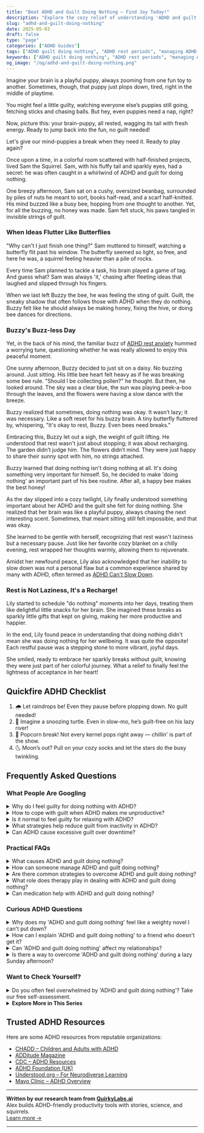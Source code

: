 ```yaml
---
title: "Beat ADHD and Guilt Doing Nothing – Find Joy Today!"
description: "Explore the cozy relief of understanding 'ADHD and guilt doing nothing.' This blog warmly reassures that it's okay to pause, just like a resting puppy. Feel seen and uplifted!"
slug: "adhd-and-guilt-doing-nothing"
date: 2025-05-03
draft: false
type: "page"
categories: ["ADHD Guides"]
tags: ["ADHD guilt doing nothing", "ADHD rest periods", "managing ADHD guilt", "ADHD productivity challenges", "ADHD emotional well-being", "guilt-free rest ADHD", "ADHD self-compassion strategies"]
keywords: ["ADHD guilt doing nothing", "ADHD rest periods", "managing ADHD guilt", "ADHD productivity challenges", "ADHD emotional well-being", "guilt-free rest ADHD", "ADHD self-compassion strategies"]
og_image: "/og/adhd-and-guilt-doing-nothing.png"
---
```


Imagine your brain is a playful puppy, always zooming from one fun toy to another. Sometimes, though, that puppy just plops down, tired, right in the middle of playtime.

You might feel a little guilty, watching everyone else’s puppies still going, fetching sticks and chasing balls. But hey, even puppies need a nap, right?

Now, picture this: your brain-puppy, all rested, wagging its tail with fresh energy. Ready to jump back into the fun, no guilt needed!

Let's give our mind-puppies a break when they need it. Ready to play again?

Once upon a time, in a colorful room scattered with half-finished projects, lived Sam the Squirrel. Sam, with his fluffy tail and sparkly eyes, had a secret: he was often caught in a whirlwind of ADHD and guilt for doing nothing.

One breezy afternoon, Sam sat on a cushy, oversized beanbag, surrounded by piles of nuts he meant to sort, books half-read, and a scarf half-knitted. His mind buzzed like a busy bee, hopping from one thought to another. Yet, for all the buzzing, no honey was made. Sam felt stuck, his paws tangled in invisible strings of guilt.

### When Ideas Flutter Like Butterflies

"Why can't I just finish one thing?" Sam muttered to himself, watching a butterfly flit past his window. The butterfly seemed so light, so free, and here he was, a squirrel feeling heavier than a pile of rocks.

Every time Sam planned to tackle a task, his brain played a game of tag. And guess what? Sam was always 'it,' chasing after fleeting ideas that laughed and slipped through his fingers.

When we last left Buzzy the bee, he was feeling the sting of guilt. Guilt, the sneaky shadow that often follows those with ADHD when they do nothing. Buzzy felt like he should always be making honey, fixing the hive, or doing bee dances for directions.

### Buzzy's Buzz-less Day

Yet, in the back of his mind, the familiar buzz of [ADHD rest anxiety](/pages/adhd-rest-anxiety/) hummed a worrying tune, questioning whether he was really allowed to enjoy this peaceful moment.

One sunny afternoon, Buzzy decided to just sit on a daisy. No buzzing around. Just sitting. His little bee heart felt heavy as if he was breaking some bee rule. "Should I be collecting pollen?" he thought. But then, he looked around. The sky was a clear blue, the sun was playing peek-a-boo through the leaves, and the flowers were having a slow dance with the breeze.

Buzzy realized that sometimes, doing nothing was okay. It wasn’t lazy; it was necessary. Like a soft reset for his buzzy brain. A tiny butterfly fluttered by, whispering, "It's okay to rest, Buzzy. Even bees need breaks."

Embracing this, Buzzy let out a sigh, the weight of guilt lifting. He understood that rest wasn't just about stopping; it was about recharging. The garden didn’t judge him. The flowers didn’t mind. They were just happy to share their sunny spot with him, no strings attached.

Buzzy learned that doing nothing isn't doing nothing at all. It's doing something very important for himself. So, he decided to make 'doing nothing' an important part of his bee routine. After all, a happy bee makes the best honey!

As the day slipped into a cozy twilight, Lily finally understood something important about her ADHD and the guilt she felt for doing nothing. She realized that her brain was like a playful puppy, always chasing the next interesting scent. Sometimes, that meant sitting still felt impossible, and that was okay.

She learned to be gentle with herself, recognizing that rest wasn't laziness but a necessary pause. Just like her favorite cozy blanket on a chilly evening, rest wrapped her thoughts warmly, allowing them to rejuvenate.

Amidst her newfound peace, Lily also acknowledged that her inability to slow down was not a personal flaw but a common experience shared by many with ADHD, often termed as [ADHD Can't Slow Down](/pages/adhd-cant-slow-down/).

### Rest is Not Laziness, It's a Recharge!

Lily started to schedule "do nothing" moments into her days, treating them like delightful little snacks for her brain. She imagined these breaks as sparkly little gifts that kept on giving, making her more productive and happier.

In the end, Lily found peace in understanding that doing nothing didn't mean she was doing nothing for her wellbeing. It was quite the opposite! Each restful pause was a stepping stone to more vibrant, joyful days.

She smiled, ready to embrace her sparkly breaks without guilt, knowing they were just part of her colorful journey. What a relief to finally feel the lightness of acceptance in her heart!

## Quickfire ADHD Checklist

1. 🌧️ Let raindrops be! Even they pause before plopping down. No guilt needed!
2. 🐢 Imagine a snoozing turtle. Even in slow-mo, he’s guilt-free on his lazy river!
3. 🍿 Popcorn break! Not every kernel pops right away — chillin' is part of the show.
4. 🌜 Moon’s out? Pull on your cozy socks and let the stars do the busy twinkling.

## Frequently Asked Questions



### What People Are Googling

<details><summary>Why do I feel guilty for doing nothing with ADHD?</summary><p>Feeling guilty for taking downtime is quite common among individuals with ADHD, and it's important to be gentle with yourself about these feelings. The nature of ADHD can often mean that you might struggle with inconsistent energy levels and need more breaks to recharge and maintain focus. It's key to remember that rest isn't just idle time; it's a crucial part of managing your energy and productivity. By allowing yourself these moments of rest, you're actually taking a proactive step in managing your ADHD effectively, and that’s something to feel good about, not guilty.</p></details>
<details><summary>How to cope with guilt when ADHD makes me unproductive?</summary><p>Feeling guilty about productivity dips due to ADHD is incredibly common, but it's important to remember that your value isn't tied to your output. Start by acknowledging that ADHD affects your executive functions, making consistency in productivity naturally challenging. It can help to break tasks into smaller, more manageable steps and to celebrate each accomplishment, no matter how small. Also, consider discussing how you feel with a friend, coach, or support group who understands ADHD—it often brings relief and perspective!</p></details>
<details><summary>Is it normal to feel guilty for relaxing with ADHD?</summary><p>Absolutely, it's quite common to feel guilty about relaxing when you have ADHD! This guilt often stems from the challenges of managing time and productivity, which can make it hard to justify taking a break. However, it's important to remember that rest and relaxation are crucial for everyone, especially when managing ADHD. Giving yourself permission to relax not only boosts your well-being but also can improve focus and productivity when you get back to your tasks. So, cozy up with your favorite book or show guilt-free — you deserve it!</p></details>
<details><summary>What strategies help reduce guilt from inactivity in ADHD?</summary><p>Absolutely, dealing with guilt from inactivity when you have ADHD can be really challenging, but remember, you're not alone in this feeling. One helpful strategy is to adjust your expectations and set small, manageable goals. This way, you can celebrate little victories, making progress feel more attainable and reducing feelings of guilt. Additionally, mindfulness and self-compassion exercises can be very beneficial. They help shift your focus from guilt to acceptance, allowing you to understand and forgive yourself when things don't go as planned. Remember, every day is a new opportunity to try again, and you're doing just fine.</p></details>
<details><summary>Can ADHD cause excessive guilt over downtime?</summary><p>Absolutely, feeling guilty about taking downtime is a common experience for those with ADHD. This often stems from the challenges you might face in managing time and tasks, which can make relaxation feel unearned or like a luxury you can’t afford. Remember, it's perfectly okay and necessary to rest and recharge! Embracing periods of rest can actually improve focus and productivity, so consider downtime as an essential part of your routine, not a deviation from it.</p></details>



### Practical FAQs

<details><summary>What causes ADHD and guilt doing nothing?</summary><p>Understanding what causes ADHD and feelings of guilt when you're not busy can be really comforting, so let's break it down gently. ADHD is primarily influenced by genetic factors, but environmental aspects can play a role too. When it comes to feeling guilty while relaxing or not doing something productive, many with ADHD experience this because there's often an internal pressure to make up for past struggles or perceived inefficiencies. Remember, it's perfectly okay to have moments where you do nothing—these moments can be crucial for mental rest and creativity. Give yourself permission to embrace a little peace and quiet; it’s just as valuable as being busy!</p></details>
<details><summary>How can someone manage ADHD and guilt doing nothing?</summary><p>Ah, dealing with feelings of guilt when you're trying to relax is such a common experience for those of us with ADHD! It’s important to remember that rest isn't just okay; it's necessary for our brains to function at their best. Try reframing "doing nothing" as a proactive choice for health and balance. You can also set small, specific times for rest, like a 20-minute "appointment" with yourself, to help validate that this is an important part of your day. Remember, taking time to recharge isn’t a luxury—it’s essential!</p></details>
<details><summary>Are there common strategies to overcome ADHD and guilt doing nothing?</summary><p>Absolutely, feeling guilty for "doing nothing" is a common experience among people with ADHD, but remember, taking breaks is essential and not a sign of laziness! One effective strategy is to reframe downtime as a necessary recharge period for your brain, which can enhance productivity and creativity when you do get back to your tasks. It’s also helpful to set small, achievable goals for your rest periods, like listening to a specific podcast or completing a short meditation, which can make them feel more purposeful. Lastly, keeping a simple journal where you note down your feelings and accomplishments can help you see the value in all actions, active or restful, and reduce feelings of guilt.</p></details>
<details><summary>What role does therapy play in dealing with ADHD and guilt doing nothing?</summary><p>Therapy can be a wonderfully supportive tool in managing ADHD, especially when feelings of guilt creep in during times of rest or inactivity. A therapist can help you explore and redefine your understanding of productivity and self-worth, often affected by ADHD. They provide strategies to cope with and mitigate these feelings of guilt, enabling you to embrace relaxation without self-judgment. Remember, resting is not doing "nothing"—it's an essential part of maintaining mental and physical health.</p></details>
<details><summary>Can medication help with ADHD and guilt doing nothing?</summary><p>Absolutely, medication can be a helpful tool for managing ADHD symptoms, which might make it easier to tackle feelings of guilt when you're taking time to rest or do nothing. Often, ADHD can make it hard to regulate how much attention we devote to tasks, including giving ourselves permission to relax. Medication can help improve focus and decrease impulsivity, which might make it feel more 'okay' to have downtime without feeling guilty. Remember, taking time to rest is not only okay; it's necessary for mental health and well-being!</p></details>



### Curious ADHD Questions

<details><summary>Why does my 'ADHD and guilt doing nothing' feel like a weighty novel I can't put down?</summary><p>Oh, the feeling of guilt when you're trying to relax is a common chapter in the ADHD experience! Your brain, with its unique wiring, often craves constant stimulation or activity, which can make quiet moments feel uncomfortably idle. It's like your mind keeps nudging you, suggesting you should be doing more or something else, which brews that guilt. Remember, it's perfectly okay to have downtime. Your body and brain need those quieter moments to recharge and refresh, just as much as they need activity.</p></details>
<details><summary>How can I explain 'ADHD and guilt doing nothing' to a friend who doesn't get it?</summary><p>Oh, explaining the mix of ADHD and guilt about downtime can be a bit tricky, but here’s a cozy way to put it: Imagine your brain is like a busy bee that never really settles, always buzzing from one flower to the next. Now, when you try to relax or do 'nothing', that bee doesn’t understand why it’s suddenly supposed to be still and quiet, which can make you feel guilty or restless, as if you're not doing what you're 'supposed' to do. You can tell your friend that it’s like your mind has its own motor that doesn’t have an off switch, so even when you want to rest, internally, you feel like you should still be moving. This might help them understand why downtime can be so emotionally complicated for someone with ADHD.</p></details>
<details><summary>Can 'ADHD and guilt doing nothing' affect my relationships?</summary><p>Absolutely, it's quite common for those of us with ADHD to experience feelings of guilt around productivity, especially during times when we're not actively doing something. This guilt can sometimes spill over into our relationships, as we might feel we're not contributing enough or being 'lazy'. It’s important to remember that needing downtime is perfectly valid and doesn't make you any less caring or involved in your relationships. Open communication with your loved ones about how ADHD affects you can help mitigate misunderstandings and strengthen your bonds.</p></details>
<details><summary>Is there a way to overcome 'ADHD and guilt doing nothing' during a lazy Sunday afternoon?</summary><p>Absolutely, feeling guilty for resting on a lazy Sunday afternoon is a common experience, especially when you have ADHD. It’s important to remember that rest is not only okay, it’s necessary for your brain and body to recharge! Try reframing these quiet moments as a form of self-care and an investment in your productivity for the week ahead. You could even gently ease into a restful state by picking a soothing activity that feels indulgent yet relaxing, like reading a book, sketching, or watching a favorite show, allowing yourself to enjoy the rest without guilt.</p></details>



### Want to Check Yourself?

<details><summary>Do you often feel overwhelmed by 'ADHD and guilt doing nothing'? Take our free self-assessment.</summary><p>Absolutely, feeling overwhelmed and experiencing guilt for "doing nothing" is quite common among those of us with ADHD. It's important to remember that these feelings don't define your worth or your productivity. If you're curious about how this fits into your life, why not take our free self-assessment? It's a gentle step towards understanding yourself better and it's crafted just for you, to help you feel more at ease with your unique journey.</p></details>

<script type="application/ld+json">
{
  "@context": "https://schema.org",
  "@type": "FAQPage",
  "mainEntity": [
    {
      "@type": "Question",
      "name": "Why do I feel guilty for doing nothing with ADHD?",
      "acceptedAnswer": {
        "@type": "Answer",
        "text": "Feeling guilty for taking downtime is quite common among individuals with ADHD, and it's important to be gentle with yourself about these feelings. The nature of ADHD can often mean that you might struggle with inconsistent energy levels and need more breaks to recharge and maintain focus. It's key to remember that rest isn't just idle time; it's a crucial part of managing your energy and productivity. By allowing yourself these moments of rest, you're actually taking a proactive step in managing your ADHD effectively, and that\u2019s something to feel good about, not guilty."
      }
    },
    {
      "@type": "Question",
      "name": "How to cope with guilt when ADHD makes me unproductive?",
      "acceptedAnswer": {
        "@type": "Answer",
        "text": "Feeling guilty about productivity dips due to ADHD is incredibly common, but it's important to remember that your value isn't tied to your output. Start by acknowledging that ADHD affects your executive functions, making consistency in productivity naturally challenging. It can help to break tasks into smaller, more manageable steps and to celebrate each accomplishment, no matter how small. Also, consider discussing how you feel with a friend, coach, or support group who understands ADHD\u2014it often brings relief and perspective!"
      }
    },
    {
      "@type": "Question",
      "name": "Is it normal to feel guilty for relaxing with ADHD?",
      "acceptedAnswer": {
        "@type": "Answer",
        "text": "Absolutely, it's quite common to feel guilty about relaxing when you have ADHD! This guilt often stems from the challenges of managing time and productivity, which can make it hard to justify taking a break. However, it's important to remember that rest and relaxation are crucial for everyone, especially when managing ADHD. Giving yourself permission to relax not only boosts your well-being but also can improve focus and productivity when you get back to your tasks. So, cozy up with your favorite book or show guilt-free \u2014 you deserve it!"
      }
    },
    {
      "@type": "Question",
      "name": "What strategies help reduce guilt from inactivity in ADHD?",
      "acceptedAnswer": {
        "@type": "Answer",
        "text": "Absolutely, dealing with guilt from inactivity when you have ADHD can be really challenging, but remember, you're not alone in this feeling. One helpful strategy is to adjust your expectations and set small, manageable goals. This way, you can celebrate little victories, making progress feel more attainable and reducing feelings of guilt. Additionally, mindfulness and self-compassion exercises can be very beneficial. They help shift your focus from guilt to acceptance, allowing you to understand and forgive yourself when things don't go as planned. Remember, every day is a new opportunity to try again, and you're doing just fine."
      }
    },
    {
      "@type": "Question",
      "name": "Can ADHD cause excessive guilt over downtime?",
      "acceptedAnswer": {
        "@type": "Answer",
        "text": "Absolutely, feeling guilty about taking downtime is a common experience for those with ADHD. This often stems from the challenges you might face in managing time and tasks, which can make relaxation feel unearned or like a luxury you can\u2019t afford. Remember, it's perfectly okay and necessary to rest and recharge! Embracing periods of rest can actually improve focus and productivity, so consider downtime as an essential part of your routine, not a deviation from it."
      }
    }
  ]
}
</script>
<script type="application/ld+json">
{
  "@context": "https://schema.org",
  "@type": "Article",
  "author": {
    "@type": "Person",
    "name": "QuirkyLabs",
    "url": "https://quirkylabs.ai/about"
  },
  "headline": "\"Beat ADHD and Guilt Doing Nothing \u2013 Find Joy Today!\"",
  "mainEntityOfPage": "https://blog.quirkylabs.ai/pages/adhd-and-guilt-doing-nothing/",
  "datePublished": "2025-05-03"
}
</script>
<script type="application/ld+json">
{
  "@context": "https://schema.org",
  "@type": "BreadcrumbList",
  "itemListElement": [
    {
      "@type": "ListItem",
      "position": 1,
      "name": "Home",
      "item": "https://quirkylabs.ai/"
    },
    {
      "@type": "ListItem",
      "position": 2,
      "name": "Blog",
      "item": "https://blog.quirkylabs.ai/"
    },
    {
      "@type": "ListItem",
      "position": 3,
      "name": "\"Beat ADHD and Guilt Doing Nothing \u2013 Find Joy Today!\"",
      "item": "https://blog.quirkylabs.ai/pages/adhd-and-guilt-doing-nothing/"
    }
  ]
}
</script>

<details>
<summary><strong>Explore More in This Series</strong></summary>

- [Adhd Rest Feels Like Failure](/pages/adhd-rest-feels-like-failure/)
- [Adhd Can’T Just Chill](/pages/adhd-can’t-just-chill/)
- [Adhd Rest Doesnt Recharge](/pages/adhd-rest-doesnt-recharge/)
- [Adhd Wired But Tired](/pages/adhd-wired-but-tired/)
- [Adhd Breaks Trigger Panic](/pages/adhd-breaks-trigger-panic/)
- [Adhd Hustle Burnout](/pages/adhd-hustle-burnout/)
- [Adhd Crash After Focus](/pages/adhd-crash-after-focus/)
- [Adhd Cant Sit Still](/pages/adhd-cant-sit-still/)
</details>



## Trusted ADHD Resources

Here are some ADHD resources from reputable organizations:

- [CHADD – Children and Adults with ADHD](https://chadd.org)
- [ADDitude Magazine](https://www.additudemag.com)
- [CDC – ADHD Resources](https://www.cdc.gov/ncbddd/adhd)
- [ADHD Foundation (UK)](https://www.adhdfoundation.org.uk)
- [Understood.org – For Neurodiverse Learning](https://www.understood.org)
- [Mayo Clinic – ADHD Overview](https://www.mayoclinic.org/diseases-conditions/adhd)


---

**Written by our research team from [QuirkyLabs.ai](https://quirkylabs.ai)**  
Alex builds ADHD-friendly productivity tools with stories, science, and squirrels.  
[Learn more →](https://quirkylabs.ai)

---